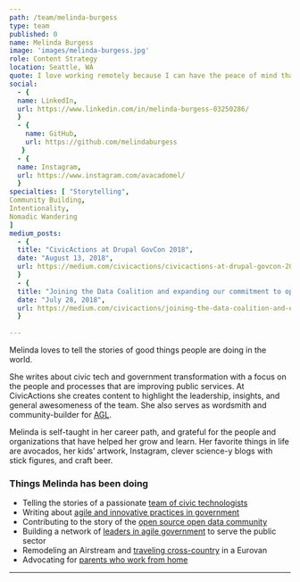 ```yaml
---
path: /team/melinda-burgess
type: team
published: 0
name: Melinda Burgess
image: 'images/melinda-burgess.jpg'
role: Content Strategy
location: Seattle, WA
quote: I love working remotely because I can have the peace of mind that comes with a secure career, while still pursuing radical dreams.
social: 
  - {
  name: LinkedIn,
  url: https://www.linkedin.com/in/melinda-burgess-03250286/
  }
  - {
    name: GitHub,
    url: https://github.com/melindaburgess
   }
  - {
  name: Instagram,
  url: https://www.instagram.com/avacadomel/
  }
specialties: [ "Storytelling",
Community Building,
Intentionality,
Nomadic Wandering
]
medium_posts: 
  - {
  title: "CivicActions at Drupal GovCon 2018",
  date: "August 13, 2018",
  url: https://medium.com/civicactions/civicactions-at-drupal-govcon-2018-f1075c4d803
  }
  - {
  title: "Joining the Data Coalition and expanding our commitment to open data",
  date: "July 28, 2018",
  url: https://medium.com/civicactions/joining-the-data-coalition-and-expanding-our-commitment-to-open-data-383f72937666
  }
  
---
```


Melinda loves to tell the stories of good things people are doing in the world. 

She writes about civic tech and government transformation with a focus on the people and processes that are improving public services. At CivicActions she creates content to highlight the leadership, insights, and general awesomeness of the team. She also serves as wordsmith and community-builder for [AGL](https://www.agilegovleaders.org/).  

Melinda is self-taught in her career path, and grateful for the people and organizations that have helped her grow and learn. Her favorite things in life are avocados, her kids’ artwork, Instagram, clever science-y blogs with stick figures, and craft beer.


### Things Melinda has been doing
* Telling the stories of a passionate [team of civic technologists](https://medium.com/civicactions)
* Writing about [agile and innovative practices in government](https://medium.com/agile-government-leadership)
* Contributing to the story of the [open source open data community](https://medium.com/dkan-blog)
* Building a network of [leaders in agile government](https://www.agilegovleaders.org/) to serve the public sector
* Remodeling an Airstream and [traveling cross-country](https://www.instagram.com/openairfamily/) in a Eurovan
* Advocating for [parents who work from home](https://docs.google.com/presentation/d/1NowRTl82uHlnhvQoRL7zw9E0Rhhh8xen3jd9M_E5u30/edit#slide=id.gb3711abec_1_2)

-----------------------------------
